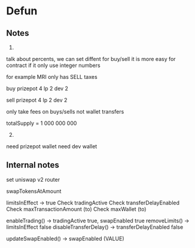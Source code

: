 # Defun

## Notes

1.
talk about percents, we can set diffent for buy/sell
it is more easy for contract if it only use integer numbers

for example MRI only has SELL taxes

buy
 prizepot 4
 lp 2
 dev 2

sell
 prizepot 4
 lp 2
 dev 2


only take fees on buys/sells not wallet transfers

totalSupply = 1 000 000 000

2.
need prizepot wallet
need dev wallet


## Internal notes

set uniswap v2 router

swapTokensAtAmount 

limitsInEffect -> true
  Check tradingActive
  Check transferDelayEnabled
  Check maxTransactionAmount (to)
  Check maxWallet (to)

  enableTrading()  -> tradingActive true, swapEnabled true
  removeLimits() -> limitsInEffect false
  disableTransferDelay() -> transferDelayEnabled false

  updateSwapEnabled() -> swapEnabled (VALUE)

